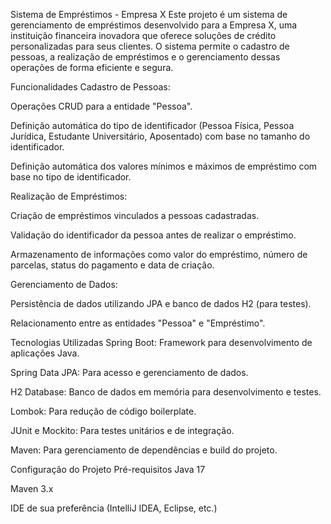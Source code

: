 Sistema de Empréstimos - Empresa X
Este projeto é um sistema de gerenciamento de empréstimos desenvolvido para a Empresa X, uma instituição financeira inovadora que oferece soluções de crédito personalizadas para seus clientes. O sistema permite o cadastro de pessoas, a realização de empréstimos e o gerenciamento dessas operações de forma eficiente e segura.

Funcionalidades
Cadastro de Pessoas:

Operações CRUD para a entidade "Pessoa".

Definição automática do tipo de identificador (Pessoa Física, Pessoa Jurídica, Estudante Universitário, Aposentado) com base no tamanho do identificador.

Definição automática dos valores mínimos e máximos de empréstimo com base no tipo de identificador.

Realização de Empréstimos:

Criação de empréstimos vinculados a pessoas cadastradas.

Validação do identificador da pessoa antes de realizar o empréstimo.

Armazenamento de informações como valor do empréstimo, número de parcelas, status do pagamento e data de criação.

Gerenciamento de Dados:

Persistência de dados utilizando JPA e banco de dados H2 (para testes).

Relacionamento entre as entidades "Pessoa" e "Empréstimo".

Tecnologias Utilizadas
Spring Boot: Framework para desenvolvimento de aplicações Java.

Spring Data JPA: Para acesso e gerenciamento de dados.

H2 Database: Banco de dados em memória para desenvolvimento e testes.

Lombok: Para redução de código boilerplate.

JUnit e Mockito: Para testes unitários e de integração.

Maven: Para gerenciamento de dependências e build do projeto.

Configuração do Projeto
Pré-requisitos
Java 17

Maven 3.x

IDE de sua preferência (IntelliJ IDEA, Eclipse, etc.)
